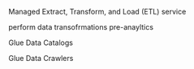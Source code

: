 Managed Extract, Transform, and Load (ETL) service

perform data transofrmations pre-anayltics

Glue Data Catalogs

Glue Data Crawlers


